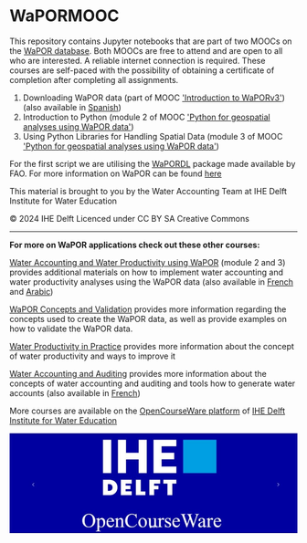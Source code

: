 # WaPORMOOC

This repository contains Jupyter notebooks that are part of two MOOCs on the [WaPOR database](https://data.apps.fao.org/wapor/?lang=en). Both MOOCs are free to attend and are open to all who are interested. A reliable internet connection is required. These courses are self-paced with the possibility of obtaining a certificate of completion after completing all assignments.

1. Downloading WaPOR data (part of MOOC ['Introduction to WaPORv3'](https://ocw.un-ihe.org/course/view.php?id=263)) (also available in [Spanish](https://ocw.un-ihe.org/course/view.php?id=269))
2. Introduction to Python (module 2 of MOOC ['Python for geospatial analyses using WaPOR data'](https://ocw.un-ihe.org/course/view.php?id=272))
3. Using Python Libraries for Handling Spatial Data (module 3 of MOOC ['Python for geospatial analyses using WaPOR data'](https://ocw.un-ihe.org/course/view.php?id=272))

For the first script we are utilising the [WaPORDL](https://bitbucket.org/cioapps/wapordl/src/main/) package made available by FAO.
For more information on WaPOR can be found [here](https://www.fao.org/in-action/remote-sensing-for-water-productivity/en/)

This material is brought to you by the Water Accounting Team at IHE Delft Institute for Water Education

© 2024 IHE Delft Licenced under CC BY SA Creative Commons

** **
**For more on WaPOR applications check out these other courses:**

[Water Accounting and Water Productivity using WaPOR](https://ocw.un-ihe.org/course/view.php?id=92) (module 2 and 3) provides additional materials on how to implement water accounting and water productivity analyses using the WaPOR data (also available in [French](https://ocw.un-ihe.org/course/view.php?id=117) and [Arabic](https://ocw.un-ihe.org/course/view.php?id=118))

[WaPOR Concepts and Validation](https://ocw.un-ihe.org/course/view.php?id=214) provides more information regarding the concepts used to create the WaPOR data, as well as provide examples on how to validate the WaPOR data.

[Water Productivity in Practice](https://ocw.un-ihe.org/course/view.php?id=153) provides more information about the concept of water productivity and ways to improve it

[Water Accounting and Auditing](https://ocw.un-ihe.org/course/view.php?id=194) provides more information about the concepts of water accounting and auditing and tools how to generate water accounts (also available in [French](https://ocw.un-ihe.org/course/view.php?id=195))

More courses are available on the [OpenCourseWare platform](https://ocw.un-ihe.org) of [IHE Delft Institute for Water Education](https://un-ihe.org)

![image](images/OCW_IHE.JPG)
